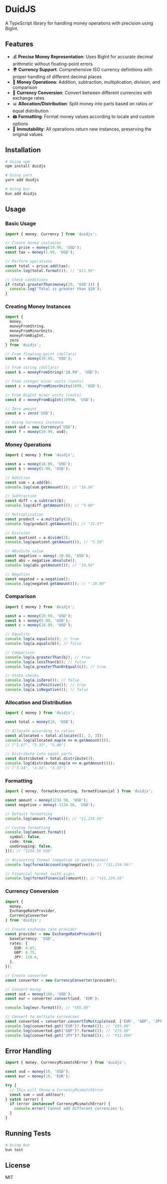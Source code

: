 # DuidJS

A TypeScript library for handling money operations with precision using BigInt.

## Features

- 💰 **Precise Money Representation**: Uses BigInt for accurate decimal arithmetic without floating-point errors
- 🌍 **Currency Support**: Comprehensive ISO currency definitions with proper handling of different decimal places
- 🧮 **Money Operations**: Addition, subtraction, multiplication, division, and comparison
- 💱 **Currency Conversion**: Convert between different currencies with exchange rates
- 📊 **Allocation/Distribution**: Split money into parts based on ratios or equal distribution
- 🖨️ **Formatting**: Format money values according to locale and custom options
- 🔄 **Immutability**: All operations return new instances, preserving the original values

## Installation

```bash
# Using npm
npm install duidjs

# Using yarn
yarn add duidjs

# Using bun
bun add duidjs
```

## Usage

### Basic Usage

```typescript
import { money, Currency } from 'duidjs';

// Create money instances
const price = money(19.99, 'USD');
const tax = money(1.99, 'USD');

// Perform operations
const total = price.add(tax);
console.log(total.format()); // "$21.98"

// Check conditions
if (total.greaterThan(money(20, 'USD'))) {
  console.log('Total is greater than $20');
}
```

### Creating Money Instances

```typescript
import { 
  money, 
  moneyFromString, 
  moneyFromMinorUnits, 
  moneyFromBigInt, 
  zero 
} from 'duidjs';

// From floating-point (dollars)
const a = money(10.99, 'USD');

// From string (dollars)
const b = moneyFromString('10.99', 'USD');

// From integer minor units (cents)
const c = moneyFromMinorUnits(1099, 'USD');

// From BigInt minor units (cents)
const d = moneyFromBigInt(1099n, 'USD');

// Zero amount
const e = zero('USD');

// Using Currency instance
const usd = new Currency('USD');
const f = money(10.99, usd);
```

### Money Operations

```typescript
import { money } from 'duidjs';

const a = money(10.99, 'USD');
const b = money(5.99, 'USD');

// Addition
const sum = a.add(b);
console.log(sum.getAmount()); // "16.98"

// Subtraction
const diff = a.subtract(b);
console.log(diff.getAmount()); // "5.00"

// Multiplication
const product = a.multiply(3);
console.log(product.getAmount()); // "32.97"

// Division
const quotient = a.divide(2);
console.log(quotient.getAmount()); // "5.50"

// Absolute value
const negative = money(-10.99, 'USD');
const abs = negative.absolute();
console.log(abs.getAmount()); // "10.99"

// Negation
const negated = a.negative();
console.log(negated.getAmount()); // "-10.99"
```

### Comparison

```typescript
import { money } from 'duidjs';

const a = money(10.99, 'USD');
const b = money(5.99, 'USD');
const c = money(10.99, 'USD');

// Equality
console.log(a.equals(c)); // true
console.log(a.equals(b)); // false

// Comparison
console.log(a.greaterThan(b)); // true
console.log(a.lessThan(b)); // false
console.log(a.greaterThanOrEqual(c)); // true

// State checks
console.log(a.isZero()); // false
console.log(a.isPositive()); // true
console.log(a.isNegative()); // false
```

### Allocation and Distribution

```typescript
import { money } from 'duidjs';

const total = money(10, 'USD');

// Allocate according to ratios
const allocated = total.allocate([1, 2, 3]);
console.log(allocated.map(m => m.getAmount())); 
// ["1.67", "3.33", "5.00"]

// Distribute into equal parts
const distributed = total.distribute(3);
console.log(distributed.map(m => m.getAmount())); 
// ["3.34", "3.33", "3.33"]
```

### Formatting

```typescript
import { money, formatAccounting, formatFinancial } from 'duidjs';

const amount = money(1234.56, 'USD');
const negative = money(-1234.56, 'USD');

// Default formatting
console.log(amount.format()); // "$1,234.56"

// Custom formatting
console.log(amount.format({
  symbol: false,
  code: true,
  useGrouping: false,
})); // "1234.56 USD"

// Accounting format (negative in parentheses)
console.log(formatAccounting(negative)); // "($1,234.56)"

// Financial format (with sign)
console.log(formatFinancial(amount)); // "+$1,234.56"
```

### Currency Conversion

```typescript
import { 
  money, 
  ExchangeRateProvider, 
  CurrencyConverter 
} from 'duidjs';

// Create exchange rate provider
const provider = new ExchangeRateProvider({
  baseCurrency: 'USD',
  rates: {
    EUR: 0.85,
    GBP: 0.75,
    JPY: 110.0,
  },
});

// Create converter
const converter = new CurrencyConverter(provider);

// Convert money
const usd = money(100, 'USD');
const eur = converter.convert(usd, 'EUR');

console.log(eur.format()); // "€85.00"

// Convert to multiple currencies
const converted = converter.convertToMultiple(usd, ['EUR', 'GBP', 'JPY']);
console.log(converted.get('EUR')?.format()); // "€85.00"
console.log(converted.get('GBP')?.format()); // "£75.00"
console.log(converted.get('JPY')?.format()); // "¥11,000"
```

## Error Handling

```typescript
import { money, CurrencyMismatchError } from 'duidjs';

const usd = money(10, 'USD');
const eur = money(10, 'EUR');

try {
  // This will throw a CurrencyMismatchError
  const sum = usd.add(eur);
} catch (error) {
  if (error instanceof CurrencyMismatchError) {
    console.error('Cannot add different currencies');
  }
}
```

## Running Tests

```bash
# Using bun
bun test
```

## License

MIT
